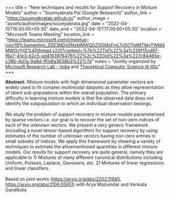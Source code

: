 +++
title = "New techniques and results for Support Recovery in Mixture Models"
author = "Soumyabrata Pal (Google Research)"
author_link = "https://soumyabratap.github.io/"
author_image = "assets/authorImages/soumyabrata.jpg"
date = "2022-04-15T16:00:00+05:30"
date_end = "2022-04-15T17:00:00+05:30"
location = "Microsoft Teams Meeting"
location_link = "https://teams.microsoft.com/l/meetup-join/19%3ameeting_ZGE3NDg5NzktMWQ0Zi00MzFmLTg5OTgtMTMyYWM4MWQyYjI2%40thread.v2/0?context=%7b%22Tid%22%3a%226f15cd97-f6a7-41e3-b2c5-ad4193976476%22%2c%22Oid%22%3a%227c84465e-c38b-4d7a-9a9d-ff0dfa3638b3%22%7d"
notes = "Jointly organized by <a href = "https://www.microsoft.com/en-us/research/lab/microsoft-research-india/" target= "_blank">Microsoft Research Lab - India</a> and <a href='https://www.csa.iisc.ac.in/theoretical-computer-science/' target= "_blank">Theoretical Computer Science @ IISc</a>"
+++

<b>Abstract:</b> Mixture models with high dimensional parameter vectors are widely used to fit complex multimodal
datasets as they allow representation of latent sub-populations within the overall population. The primary difficulty
in learning mixture models is that the observed data does not identify the subpopulation to which an individual
observation belongs.
<br><br>
We study the problem of support recovery in mixture models parameterized by sparse vectors i.e. our goal is to recover
the set of non-zero indices of each of the unknown vectors. We present a very generic framework (including a novel
tensor-based algorithm) for support recovery by using estimates of the number of unknown vectors having non-zero
entries in small subsets of indices. We apply this framework by showing a variety of techniques to estimate the
aforementioned quantities in different mixture models. Our results for support recovery are quite general, namely
they are applicable to 1) Mixtures of many different canonical distributions including Uniform, Poisson, Laplace,
Gaussians, etc. 2) Mixtures of linear regressions and linear classifiers.
<br><br>
Based on joint works (https://arxiv.org/abs/2202.11940, https://arxiv.org/abs/2106.05951) with Arya Mazumdar and
Venkata Gandikota